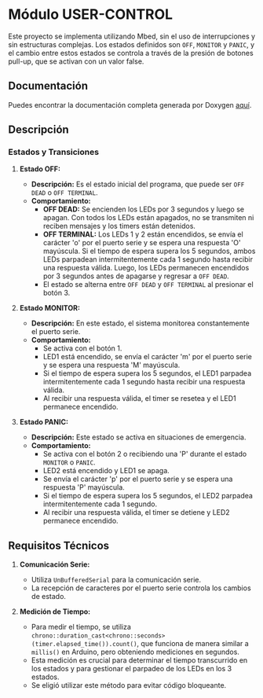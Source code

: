 # Módulo USER-CONTROL

Este proyecto se implementa utilizando Mbed, sin el uso de interrupciones y sin estructuras complejas. Los estados definidos son `OFF`, `MONITOR` y `PANIC`, y el cambio entre estos estados se controla a través de la presión de botones pull-up, que se activan con un valor false.

## Documentación

Puedes encontrar la documentación completa generada por Doxygen [aquí](https://betsabe09.github.io/TP1-ArmBookCurso2024/user-control/Docs/html/index.html).

## Descripción

### Estados y Transiciones

1. **Estado OFF:**
   - **Descripción:** Es el estado inicial del programa, que puede ser `OFF DEAD` o `OFF TERMINAL`.
   - **Comportamiento:**
     - **OFF DEAD:** Se encienden los LEDs por 3 segundos y luego se apagan. Con todos los LEDs están apagados, no se transmiten ni reciben mensajes y los timers están detenidos.
     - **OFF TERMINAL:** Los LEDs 1 y 2 están encendidos, se envía el carácter 'o' por el puerto serie y se espera una respuesta 'O' mayúscula. Si el tiempo de espera supera los 5 segundos, ambos LEDs parpadean intermitentemente cada 1 segundo hasta recibir una respuesta válida. Luego, los LEDs permanecen encendidos por 3 segundos antes de apagarse y regresar a `OFF DEAD`.
     - El estado se alterna entre `OFF DEAD` y `OFF TERMINAL` al presionar el botón 3.

2. **Estado MONITOR:**
   - **Descripción:** En este estado, el sistema monitorea constantemente el puerto serie.
   - **Comportamiento:**
     - Se activa con el botón 1.
     - LED1 está encendido, se envía el carácter 'm' por el puerto serie y se espera una respuesta 'M' mayúscula.
     - Si el tiempo de espera supera los 5 segundos, el LED1 parpadea intermitentemente cada 1 segundo hasta recibir una respuesta válida.
     - Al recibir una respuesta válida, el timer se resetea y el LED1 permanece encendido.

3. **Estado PANIC:**
   - **Descripción:** Este estado se activa en situaciones de emergencia.
   - **Comportamiento:**
     - Se activa con el botón 2 o recibiendo una 'P' durante el estado `MONITOR` o `PANIC`.
     - LED2 está encendido y LED1 se apaga.
     - Se envía el carácter 'p' por el puerto serie y se espera una respuesta 'P' mayúscula.
     - Si el tiempo de espera supera los 5 segundos, el LED2 parpadea intermitentemente cada 1 segundo.
     - Al recibir una respuesta válida, el timer se detiene y LED2 permanece encendido.

## Requisitos Técnicos

1. **Comunicación Serie:**
   - Utiliza `UnBufferedSerial` para la comunicación serie.
   - La recepción de caracteres por el puerto serie controla los cambios de estado.

2. **Medición de Tiempo:**
   - Para medir el tiempo, se utiliza `chrono::duration_cast<chrono::seconds>(timer.elapsed_time()).count()`, que funciona de manera similar a `millis()` en Arduino, pero obteniendo mediciones en segundos.
   - Esta medición es crucial para determinar el tiempo transcurrido en los estados y para gestionar el parpadeo de los LEDs en los 3 estados.
   - Se eligió utilizar este método para evitar código bloqueante.
